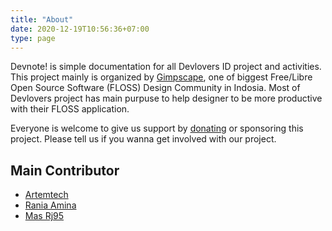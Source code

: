```yaml
---
title: "About"
date: 2020-12-19T10:56:36+07:00
type: page
---
```


Devnote! is simple documentation for all Devlovers ID project and activities. This project mainly is organized by [Gimpscape](htts://gimpscape.org), one of biggest Free/Libre Open Source Software (FLOSS) Design Community in Indosia. Most of Devlovers project has main purpuse to help designer to be more productive with their FLOSS application.

Everyone is welcome to give us support by [donating](https://support.dev-is.my.id/index-en.html) or sponsoring this project. Please tell us if you wanna get involved with our project.

## Main Contributor
- [Artemtech](https://github.com/artemtech)
- [Rania Amina](https://github.com/raniaamina)
- [Mas Rj95](https://github.com/maslanangdev)